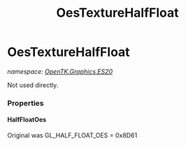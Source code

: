 ﻿---
title: OesTextureHalfFloat
---

# OesTextureHalfFloat
_namespace: [OpenTK.Graphics.ES20](N-OpenTK.Graphics.ES20.html)_

Not used directly.



### Properties

#### HalfFloatOes
Original was GL_HALF_FLOAT_OES = 0x8D61

